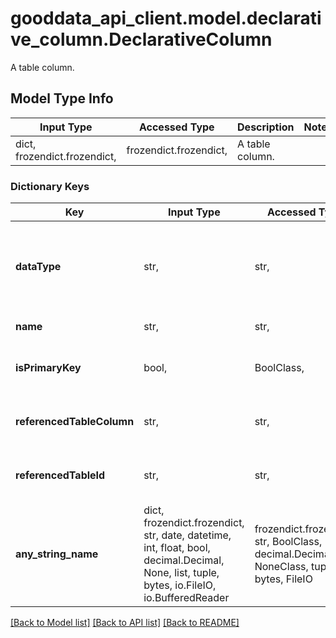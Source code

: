 # gooddata_api_client.model.declarative_column.DeclarativeColumn

A table column.

## Model Type Info
Input Type | Accessed Type | Description | Notes
------------ | ------------- | ------------- | -------------
dict, frozendict.frozendict,  | frozendict.frozendict,  | A table column. | 

### Dictionary Keys
Key | Input Type | Accessed Type | Description | Notes
------------ | ------------- | ------------- | ------------- | -------------
**dataType** | str,  | str,  | Column type | must be one of ["INT", "STRING", "DATE", "NUMERIC", "TIMESTAMP", "TIMESTAMP_TZ", "BOOLEAN", ] 
**name** | str,  | str,  | Column name | 
**isPrimaryKey** | bool,  | BoolClass,  | Is column part of primary key? | [optional] 
**referencedTableColumn** | str,  | str,  | Referenced table (Foreign key) | [optional] 
**referencedTableId** | str,  | str,  | Referenced table (Foreign key) | [optional] 
**any_string_name** | dict, frozendict.frozendict, str, date, datetime, int, float, bool, decimal.Decimal, None, list, tuple, bytes, io.FileIO, io.BufferedReader | frozendict.frozendict, str, BoolClass, decimal.Decimal, NoneClass, tuple, bytes, FileIO | any string name can be used but the value must be the correct type | [optional]

[[Back to Model list]](../../README.md#documentation-for-models) [[Back to API list]](../../README.md#documentation-for-api-endpoints) [[Back to README]](../../README.md)

